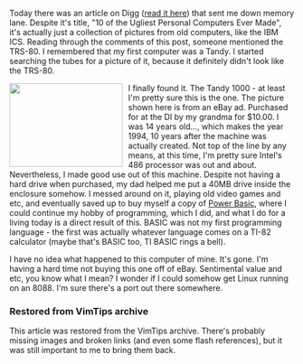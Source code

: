 <!-- :metadata:

title: My First Computer
tags: Random, Gadgets
publishedAt: 2008-12-10T20:29:10-0700
summary:

Today there was an article on Digg (<a
href='http://digg.com/hardware/10_of_the_Ugliest_Personal_Computers_Ever_Made'>read
it here</a>) that sent me down memory
 lane.  Despite it's title, "10 of the
Ugliest Personal Computers Ever Made", it's actually just a collection of
pictures from old computers, like the IBM ICS.  Reading through the
 comments
of this post, someone mentioned the TRS-80.  I remembered that my first
computer was a Tandy.  I started searching the tubes for a picture of it,
because it definitely didn't look
 like the TRS-80.

-->

<p>Today there was an article on Digg (<a
href='http://digg.com/hardware/10_of_the_Ugliest_Personal_Computers_Ever_Made'>read
it here</a>) that sent me down memory
 lane.  Despite it's title, "10 of the
Ugliest Personal Computers Ever Made", it's actually just a collection of
pictures from old computers, like the IBM ICS.  Reading through the
 comments
of this post, someone mentioned the TRS-80.  I remembered that my first
computer was a Tandy.  I started searching the tubes for a picture of it,
because it definitely didn't look
 like the TRS-80.</p>

<p><a href='/media/images/tandy.jpg'><img style='margin-right: 10px'
align='left' src='/media/images/tandy.jpg' width='200' height='148'
border='0'></a> I finally found it.  The Tandy 1000 - at least I'm pretty sure
this is the one.  The picture shown here is from an eBay ad. Purchased for at
the DI by my grandma for $10.00.  I was 14 years old..., which makes the year
1994, 10 years after the machine was actually created.  Not top of the line by
any means, at this time, I'm pretty sure Intel's 486 processor was out and
about.  Nevertheless, I made good use out of this machine.  Despite not having
a hard drive when purchased, my dad helped me put a 40MB drive inside the
enclosure somehow.  I messed around on it, playing old video games and etc, and
eventually saved up to buy myself a copy of <a
href='http://www.powerbasic.com/products/pbdos/'>Power Basic</a>, where I could
continue my hobby of programming, which I did, and what I do for a living today
is a direct result of this.  BASIC was not my first programming language - the
first was actually whatever language comes on a TI-82 calculator (maybe that's
BASIC too, TI BASIC rings a bell).</p>

<p>I have no idea what happened to this computer of mine.  It's gone.  I'm
having a hard time not buying this one off of eBay.  Sentimental value and etc,
you know what I mean?  I wonder if I could somehow get Linux running on an
8088.  I'm sure there's a port out there somewhere.</p>

<div class="restored-from-archive">
  <h3>Restored from VimTips archive</h3>
  <p>
  This article was restored from the VimTips archive. There's probably
  missing images and broken links (and even some flash references), but it
  was still important to me to bring them back.
  </p>
</div>
